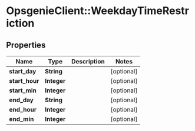 # OpsgenieClient::WeekdayTimeRestriction

## Properties
Name | Type | Description | Notes
------------ | ------------- | ------------- | -------------
**start_day** | **String** |  | [optional] 
**start_hour** | **Integer** |  | [optional] 
**start_min** | **Integer** |  | [optional] 
**end_day** | **String** |  | [optional] 
**end_hour** | **Integer** |  | [optional] 
**end_min** | **Integer** |  | [optional] 


